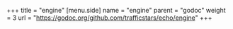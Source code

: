 +++
title = "engine"
[menu.side]
  name = "engine"
  parent = "godoc"
  weight = 3
  url = "https://godoc.org/github.com/trafficstars/echo/engine"
+++
